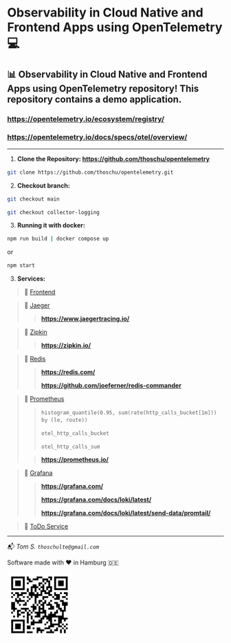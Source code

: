 # Observability in Cloud Native and Frontend Apps using OpenTelemetry 💻

## 📊 Observability in Cloud Native and Frontend Apps using OpenTelemetry repository! This repository contains a demo application.

### https://opentelemetry.io/ecosystem/registry/
### https://opentelemetry.io/docs/specs/otel/overview/

---

1. **Clone the Repository: https://github.com/thoschu/opentelemetry** 

```bash
git clone https://github.com/thoschu/opentelemetry.git
```

2. **Checkout branch:** 

```bash
git checkout main
```

```bash
git checkout collector-logging
```

3. **Running it with docker:** 

```bash
npm run build | docker compose up
```

or

```bash
npm start
```

3. **Services:**

> 📍 [Frontend](http://localhost:8080/)

> 📍 [Jaeger](http://localhost:16686/)
> > **https://www.jaegertracing.io/**

> 📍 [Zipkin](http://localhost:9411/)
> > **https://zipkin.io/**

> 📍 [Redis](http://localhost:8088/)
> > **https://redis.com/**
> >
> > **https://github.com/joeferner/redis-commander**

> 📍 [Prometheus](http://localhost:9090/)
> 
> > ``` histogram_quantile(0.95, sum(rate(http_calls_bucket[1m])) by (le, route)) ```
> >
> > ``` otel_http_calls_bucket ```
> >
> > ``` otel_http_calls_sum ```
>
> > **https://prometheus.io/**

> 📍 [Grafana](http://localhost:3000/)
> > **https://grafana.com/**
> >
> > **https://grafana.com/docs/loki/latest/**
> >
> > **https://grafana.com/docs/loki/latest/send-data/promtail/**

> 📍 [ToDo Service](http://localhost:8081/todos)

---

📬
*Tom S.*
*```thoschulte@gmail.com```*

Software made with ❤️ in Hamburg 🇩🇪

![qr-code](./assets/thomas-schulte.de.png)

